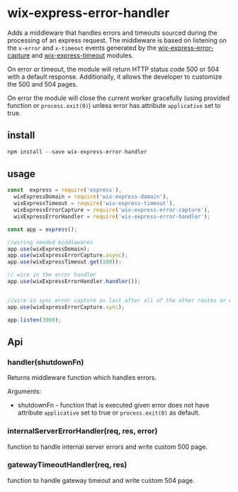 # wix-express-error-handler

Adds a middleware that handles errors and timeouts sourced during the processing of an express request. The middleware is based on listening
on the ```x-error``` and ```x-timeout``` events generated by the [wix-express-error-capture](../wix-express-error-capture) and
[wix-express-timeout](../wix-express-timeout) modules.

On error or timeout, the module will return HTTP status code 500 or 504 with a default response. Additionally, it allows
 the developer to customize the 500 and 504 pages.

On error the module will close the current worker gracefully (using provided function or `process.exit(0)`) unless error has attribute `applicative` set to true.

## install

```js
npm install --save wix-express-error-handler
```

## usage

```js
const  express = require('express'),
  wixExpressDomain = require('wix-express-domain'),
  wixExpressTimeout = require('wix-express-timeout'),
  wixExpressErrorCapture = require('wix-express-error-capture'),
  wixExpressErrorHandler = require('wix-express-error-handler');

const app = express();

//wiring needed middlewares
app.use(wixExpressDomain);
app.use(wixExpressErrorCapture.async);
app.use(wixExpressTimeout.get(100));

// wire in the error handler
app.use(wixExpressErrorHandler.handler());


//wire-in sync error capture as last after all of the other routes or middlewares
app.use(wixExpressErrorCapture.sync);

app.listen(3000);
```
## Api

### handler(shutdownFn)
Returns middleware function which handles errors.

Arguments:
 - shutdownFn - function that is executed given error does not have attribute `applicative` set to true or `process.exit(0)` as default.

### internalServerErrorHandler(req, res, error)
function to handle internal server errors and write custom 500 page.

### gatewayTimeoutHandler(req, res)
function to handle gateway timeout and write custom 504 page.